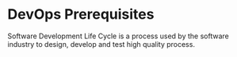 # DevOps Prerequisites

Software Development Life Cycle is a process used by the software industry to design, develop and test high quality process. 

